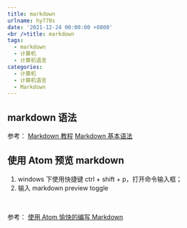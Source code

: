 ```yaml
---
title: markdown
urlname: hy770s
date: '2021-12-24 00:00:00 +0800'
<br />title: markdown
tags:
  - markdown
  - 计算机
  - 计算机语言
categories:
  - 计算机
  - 计算机语言
  - Markdown
---
```


## markdown 语法

参考：
[Markdown 教程](https://www.runoob.com/markdown/md-tutorial.html)
[Markdown 基本语法](https://www.jianshu.com/p/191d1e21f7ed)

## 使用 Atom 预览 markdown

1. windows 下使用快捷键 ctrl + shift + p，打开命令输入框；
1. 输入 markdown preview toggle

​

参考：
[使用 Atom 愉快的编写 Markdown](https://jingyan.baidu.com/article/e5c39bf5aaf9f639d760338d.html)
